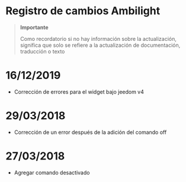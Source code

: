 # Registro de cambios Ambilight

>**Importante**
>
>Como recordatorio si no hay información sobre la actualización, significa que solo se refiere a la actualización de documentación, traducción o texto

# 16/12/2019

- Corrección de errores para el widget bajo jeedom v4

# 29/03/2018

- Corrección de un error después de la adición del comando off

# 27/03/2018

- Agregar comando desactivado
